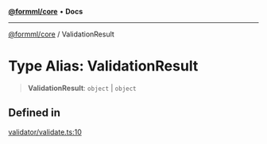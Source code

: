 [**@formml/core**](../README.md) • **Docs**

---

[@formml/core](../globals.md) / ValidationResult

# Type Alias: ValidationResult

> **ValidationResult**: `object` \| `object`

## Defined in

[validator/validate.ts:10](https://github.com/formml/formml/blob/0935699dc984f24409f889758853e111ec082a60/packages/core/src/validator/validate.ts#L10)
